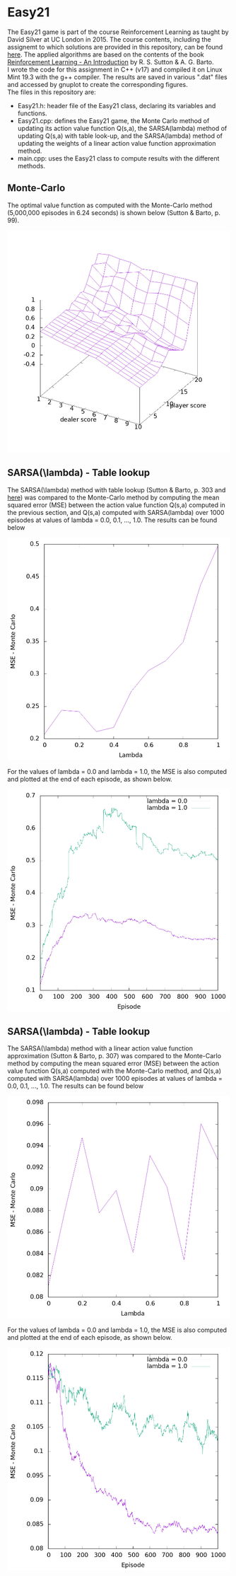 # Easy21

The Easy21 game is part of the course Reinforcement Learning as taught by David Silver at UC London in 2015. The course contents, including the assignemt to which solutions are provided in this repository, can be found 
[here](http://www0.cs.ucl.ac.uk/staff/d.silver/web/Teaching.html). The applied algorithms are based on the contents of the book [Reinforcement Learning - An Introduction](http://incompleteideas.net/book/RLbook2018.pdf) by R. S. Sutton & A. G. Barto.  
I wrote the code for this assignment in C++ (v17) and compiled it on Linux Mint 19.3 with the g++ compiler. The results are saved in various ".dat" files and accessed by gnuplot to create the corresponding figures.  
The files in this repository are:
- Easy21.h: header file of the Easy21 class, declaring its variables and functions.
- Easy21.cpp: defines the Easy21 game, the Monte Carlo method of updating its action value function Q(s,a), the SARSA(lambda) method of updating Q(s,a) with table look-up, and the SARSA(lambda) method of updating the weights of a linear action value function approximation method. 
- main.cpp: uses the Easy21 class to compute results with the different methods. 

## Monte-Carlo
The optimal value function as computed with the Monte-Carlo method (5,000,000 episodes in 6.24 seconds) is shown below (Sutton & Barto, p. 99). 

![alt text](https://github.com/dp90/Easy21/blob/master/Images/Vmaxplot.jpeg "Monte-Carlo optimal value function")

## SARSA(\\lambda) - Table lookup
The SARSA(\\lambda) method with table lookup (Sutton & Barto, p. 303 and [here](http://incompleteideas.net/book/first/ebook/node77.html)) was compared to the Monte-Carlo method by computing the mean squared error (MSE) between the action value function Q(s,a) computed in the previous section, and Q(s,a) computed with SARSA(lambda) over 1000 episodes at values of lambda = 0.0, 0.1, ..., 1.0. The results can be found below 

![alt text](https://github.com/dp90/Easy21/blob/master/Images/SARSA_table_lambda_vs_MSE.jpeg "SARSA table lookup: lambda vs MSE")

For the values of lambda = 0.0 and lambda = 1.0, the MSE is also computed and plotted at the end of each episode, as shown below. 

![alt text](https://github.com/dp90/Easy21/blob/master/Images/SARSA_table_episode_vs_MSE.jpeg "SARSA table lookup: episode vs MSE")

## SARSA(\\lambda) - Table lookup
The SARSA(\\lambda) method with a linear action value function approximation (Sutton & Barto, p. 307) was compared to the Monte-Carlo method by computing the mean squared error (MSE) between the action value function Q(s,a) computed with the Monte-Carlo method, and Q(s,a) computed with SARSA(lambda) over 1000 episodes at values of lambda = 0.0, 0.1, ..., 1.0. The results can be found below 

![alt text](https://github.com/dp90/Easy21/blob/master/Images/SARSA_LFA_lambda_vs_MSE.jpeg "SARSA LFA: lambda vs MSE")

For the values of lambda = 0.0 and lambda = 1.0, the MSE is also computed and plotted at the end of each episode, as shown below. 

![alt text](https://github.com/dp90/Easy21/blob/master/Images/SARSA_LFA_episode_vs_MSE.jpeg "SARSA LFA: episode vs MSE")
